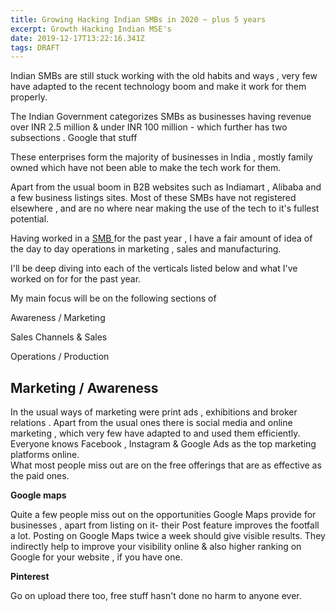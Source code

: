 ```yaml
---
title: Growing Hacking Indian SMBs in 2020 ~ plus 5 years
excerpt: Growth Hacking Indian MSE's
date: 2019-12-17T13:22:16.341Z
tags: DRAFT
---
```

Indian SMBs are still stuck working with the old habits and ways , very few have adapted to the recent technology boom and make it work for them properly.

The Indian Government categorizes SMBs as businesses having revenue over INR 2.5 million & under INR 100 million - which further has two subsections . Google that stuff

These enterprises form the majority of businesses in India , mostly family owned which have not been able to make the tech work for them.

Apart from the usual boom in B2B websites such as Indiamart , Alibaba and a few business listings sites. Most of these SMBs have not registered elsewhere , and are no where near making the use of the tech to it's fullest potential.

Having worked in a [SMB ](jaitexart.com)for the past year , I have a fair amount of idea of the day to day operations in marketing , sales and manufacturing. 

I'll be deep diving into each of the verticals listed below and what I've worked on for for the past year.

My main focus will be on the following sections of 

Awareness / Marketing

Sales Channels & Sales

Operations / Production

## Marketing / Awareness

In the usual ways of marketing were print ads , exhibitions and broker relations . Apart from the usual ones there is social media and online marketing , which very few have adapted to and used them efficiently.\
Everyone knows Facebook , Instagram & Google Ads as the top marketing platforms online.\
 What most people miss out are on the free offerings that are as effective as the paid ones.

**Google maps**

Quite a few people miss out on the opportunities Google Maps provide for businesses , apart from listing on it- their Post feature improves the footfall a lot. Posting on Google Maps twice a week should give visible results. They indirectly help to improve your visibility online & also higher ranking on Google for your website , if you have one.

**Pinterest**

Go on upload there too, free stuff hasn't done no harm to anyone ever.
